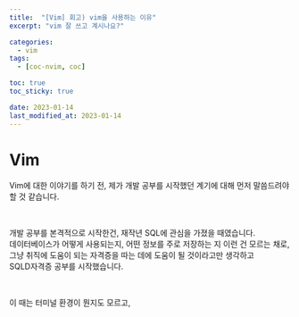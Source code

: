 ```yaml
---
title:  "[Vim] 회고) vim을 사용하는 이유"
excerpt: "vim 잘 쓰고 계시나요?"

categories:
  - vim
tags:
  - [coc-nvim, coc]

toc: true
toc_sticky: true

date: 2023-01-14
last_modified_at: 2023-01-14
---
```


# Vim 

Vim에 대한 이야기를 하기 전, 제가 개발 공부를 시작했던 계기에 대해 먼저 말씀드려야할 것 같습니다.  

<br>

개발 공부를 본격적으로 시작한건, 재작년 SQL에 관심을 가졌을 때였습니다.  
데이터베이스가 어떻게 사용되는지, 어떤 정보를 주로 저장하는 지 이런 건 모르는 채로, 그냥 취직에 도움이 되는 자격증을 따는 데에 도움이 될 것이라고만 생각하고  
SQLD자격증 공부를 시작했습니다.  

<br>

이 때는 터미널 환경이 뭔지도 모르고, 


